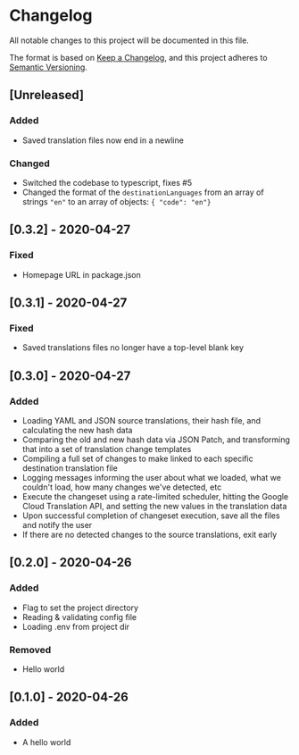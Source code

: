 # Changelog

All notable changes to this project will be documented in this file.

The format is based on [Keep a Changelog](https://keepachangelog.com/en/1.0.0/),
and this project adheres to [Semantic Versioning](https://semver.org/spec/v2.0.0.html).

## [Unreleased]

### Added

- Saved translation files now end in a newline

### Changed

- Switched the codebase to typescript, fixes #5
- Changed the format of the `destinationLanguages` from an array of strings `"en"` to an array of objects: `{ "code": "en"}`

## [0.3.2] - 2020-04-27

### Fixed

- Homepage URL in package.json

## [0.3.1] - 2020-04-27

### Fixed

- Saved translations files no longer have a top-level blank key

## [0.3.0] - 2020-04-27

### Added

- Loading YAML and JSON source translations, their hash file, and calculating the new hash data
- Comparing the old and new hash data via JSON Patch, and transforming that into a set of translation change templates
- Compiling a full set of changes to make linked to each specific destination translation file
- Logging messages informing the user about what we loaded, what we couldn't load, how many changes we've detected, etc
- Execute the changeset using a rate-limited scheduler, hitting the Google Cloud Translation API, and setting the new values in the translation data
- Upon successful completion of changeset execution, save all the files and notify the user
- If there are no detected changes to the source translations, exit early

## [0.2.0] - 2020-04-26

### Added

- Flag to set the project directory
- Reading & validating config file
- Loading .env from project dir

### Removed

- Hello world

## [0.1.0] - 2020-04-26

### Added

- A hello world
